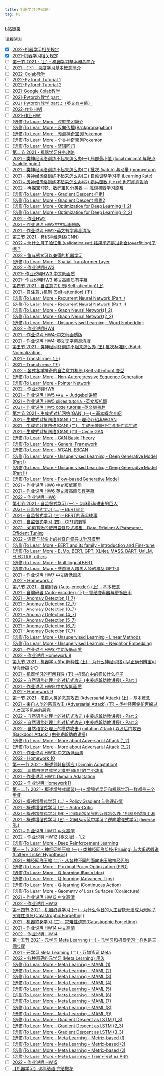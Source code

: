 ```yaml
---
title: 机器学习(李宏毅)
tag: ML
---
```


[b站链接](https://www.bilibili.com/video/BV1Wv411h7kN/?p=2&spm_id_from=pageDriver&vd_source=c486ded0b26b82075e9c932c97bc4fc1)

[课程资料](https://speech.ee.ntu.edu.tw/~hylee/ml/2022-spring.php)

- [x] [2022-机器学习相关规定](https://www.bilibili.com/video/BV1Wv411h7kN?p=1)
- [x] [2021-机器学习相关规定](https://www.bilibili.com/video/BV1Wv411h7kN?p=2)
- [ ] [第一节 2021 - (上) - 机器学习基本概念简介](https://www.bilibili.com/video/BV1Wv411h7kN?p=3)
- [ ] [2021 - (下) - 深度学习基本概念简介](https://www.bilibili.com/video/BV1Wv411h7kN?p=4)
- [ ] [2022-Colab教学](https://www.bilibili.com/video/BV1Wv411h7kN?p=5)
- [ ] [2022-PyTorch Tutorial 1](https://www.bilibili.com/video/BV1Wv411h7kN?p=6)
- [ ] [2022-PyTorch Tutorial 2](https://www.bilibili.com/video/BV1Wv411h7kN?p=7)
- [ ] [2021-Google Colab教学](https://www.bilibili.com/video/BV1Wv411h7kN?p=8)
- [ ] [2021-Pytorch 教学 part 1](https://www.bilibili.com/video/BV1Wv411h7kN?p=9)
- [ ] [2021-Pytorch 教学 part 2（英文有字幕）](https://www.bilibili.com/video/BV1Wv411h7kN?p=10)
- [ ] [2022-作业HW1](https://www.bilibili.com/video/BV1Wv411h7kN?p=11)
- [ ] [2021-作业HW1](https://www.bilibili.com/video/BV1Wv411h7kN?p=12)
- [ ] [(选修)To Learn More - 深度学习简介](https://www.bilibili.com/video/BV1Wv411h7kN?p=13)
- [ ] [(选修)To Learn More - 反向传播(Backpropagation)](https://www.bilibili.com/video/BV1Wv411h7kN?p=14)
- [ ] [(选修)To Learn More - 预测神奇宝贝Pokemon](https://www.bilibili.com/video/BV1Wv411h7kN?p=15)
- [ ] [(选修)To Learn More - 分类神奇宝贝Pokemon](https://www.bilibili.com/video/BV1Wv411h7kN?p=16)
- [ ] [(选修)To Learn More - 逻辑回归](https://www.bilibili.com/video/BV1Wv411h7kN?p=17)
- [ ] [第二节 2021 - 机器学习任务攻略](https://www.bilibili.com/video/BV1Wv411h7kN?p=18)
- [ ] [2021 - 类神经网络训练不起来怎么办(一) 局部最小值 (local minima) 与鞍点 (saddle point)](https://www.bilibili.com/video/BV1Wv411h7kN?p=19)
- [ ] [2021 - 类神经网络训练不起来怎么办(二) 批次 (batch) 与动量 (momentum)](https://www.bilibili.com/video/BV1Wv411h7kN?p=20)
- [ ] [2021 - 类神经网络训练不起来怎么办(三) 自动调整学习率 (Learning Rate)](https://www.bilibili.com/video/BV1Wv411h7kN?p=21)
- [ ] [2021 - 类神经网络训练不起来怎么办(四) 损失函数 (Loss) 也可能有影响](https://www.bilibili.com/video/BV1Wv411h7kN?p=22)
- [ ] [2022 - 再探宝可梦、数码宝贝分类器 — 浅谈机器学习原理](https://www.bilibili.com/video/BV1Wv411h7kN?p=23)
- [ ] [(选修)To Learn More - Gradient Descent 样例1](https://www.bilibili.com/video/BV1Wv411h7kN?p=24)
- [ ] [(选修)To Learn More - Gradient Descent 样例2](https://www.bilibili.com/video/BV1Wv411h7kN?p=25)
- [ ] [(选修)To Learn More - Optimization for Deep Learning (1_2)](https://www.bilibili.com/video/BV1Wv411h7kN?p=26)
- [ ] [(选修)To Learn More - Optimization for Deep Learning (2_2)](https://www.bilibili.com/video/BV1Wv411h7kN?p=27)
- [ ] [2022 - 作业HW2](https://www.bilibili.com/video/BV1Wv411h7kN?p=28)
- [ ] [2021 - 作业说明 HW2中文低画质版](https://www.bilibili.com/video/BV1Wv411h7kN?p=29)
- [ ] [2021 - 作业说明 HW2-英文有字幕高清版](https://www.bilibili.com/video/BV1Wv411h7kN?p=30)
- [ ] [第三节 2021 - 卷积神经网络(CNN)](https://www.bilibili.com/video/BV1Wv411h7kN?p=31)
- [ ] [2022 - 为什么用了验证集 (validation set) 结果却还是过拟合(overfitting)了呢？](https://www.bilibili.com/video/BV1Wv411h7kN?p=32)
- [ ] [2022 - 鱼与熊掌可以兼得的机器学习](https://www.bilibili.com/video/BV1Wv411h7kN?p=33)
- [ ] [(选修)To Learn More - Spatial Transformer Layer](https://www.bilibili.com/video/BV1Wv411h7kN?p=34)
- [ ] [2022 - 作业说明HW3](https://www.bilibili.com/video/BV1Wv411h7kN?p=35)
- [ ] [2021- 作业说明HW3 中文低画质](https://www.bilibili.com/video/BV1Wv411h7kN?p=36)
- [ ] [2021- 作业说明HW3 英文高画质有字幕](https://www.bilibili.com/video/BV1Wv411h7kN?p=37)
- [ ] [第四节 2021 - 自注意力机制(Self-attention)(上)](https://www.bilibili.com/video/BV1Wv411h7kN?p=38)
- [ ] [2021 - 自注意力机制 (Self-attention) (下)](https://www.bilibili.com/video/BV1Wv411h7kN?p=39)
- [ ] [(选修)To Learn More - Recurrent Neural Network (Part I)](https://www.bilibili.com/video/BV1Wv411h7kN?p=40)
- [ ] [(选修)To Learn More - Recurrent Neural Network (Part II)](https://www.bilibili.com/video/BV1Wv411h7kN?p=41)
- [ ] [(选修)To Learn More - Graph Neural Network(1_2)](https://www.bilibili.com/video/BV1Wv411h7kN?p=42)
- [ ] [(选修)To Learn More - Graph Neural Network(2_2)](https://www.bilibili.com/video/BV1Wv411h7kN?p=43)
- [ ] [(选修)To Learn More - Unsupervised Learning - Word Embedding](https://www.bilibili.com/video/BV1Wv411h7kN?p=44)
- [ ] [2022 - 作业说明HW4](https://www.bilibili.com/video/BV1Wv411h7kN?p=45)
- [ ] [2021 - 作业说明 HW4-中文低画质版](https://www.bilibili.com/video/BV1Wv411h7kN?p=46)
- [ ] [2021 - 作业说明 HW4-英文无字幕高清版](https://www.bilibili.com/video/BV1Wv411h7kN?p=47)
- [ ] [第五节 2021 - 类神经网络训练不起来怎么办 (五) 批次标准化 (Batch Normalization)](https://www.bilibili.com/video/BV1Wv411h7kN?p=48)
- [ ] [2021 - Transformer (上)](https://www.bilibili.com/video/BV1Wv411h7kN?p=49)
- [ ] [2021 - Transformer (下)](https://www.bilibili.com/video/BV1Wv411h7kN?p=50)
- [ ] [2022 - 各式各样神奇的自注意力机制 (Self-attention) 变型](https://www.bilibili.com/video/BV1Wv411h7kN?p=51)
- [ ] [(选修)To Learn More - Non-Autoregressive Sequence Generation](https://www.bilibili.com/video/BV1Wv411h7kN?p=52)
- [ ] [(选修)To Learn More - Pointer Network](https://www.bilibili.com/video/BV1Wv411h7kN?p=53)
- [ ] [2022 - 作业说明HW5](https://www.bilibili.com/video/BV1Wv411h7kN?p=54)
- [ ] [2021 - 作业说明 HW5 中文 + Judgeboi讲解](https://www.bilibili.com/video/BV1Wv411h7kN?p=55)
- [ ] [2021 - 作业说明 HW5 slides tutorial -英文版机翻](https://www.bilibili.com/video/BV1Wv411h7kN?p=56)
- [ ] [2021 - 作业说明 HW5 code tutorial -英文版机翻](https://www.bilibili.com/video/BV1Wv411h7kN?p=57)
- [ ] [第六节 2021 - 生成式对抗网络(GAN) (一) – 基本概念介紹](https://www.bilibili.com/video/BV1Wv411h7kN?p=58)
- [ ] [2021 - 生成式对抗网络(GAN) (二) – 理论介绍与WGAN](https://www.bilibili.com/video/BV1Wv411h7kN?p=59)
- [ ] [2021 - 生成式对抗网络(GAN) (三) – 生成器效能评估与条件式生成](https://www.bilibili.com/video/BV1Wv411h7kN?p=60)
- [ ] [2021 - 生成式对抗网络(GAN) (四) – Cycle GAN](https://www.bilibili.com/video/BV1Wv411h7kN?p=61)
- [ ] [(选修)To Learn More - GAN Basic Theory](https://www.bilibili.com/video/BV1Wv411h7kN?p=62)
- [ ] [(选修)To Learn More - General Framework](https://www.bilibili.com/video/BV1Wv411h7kN?p=63)
- [ ] [(选修)To Learn More - WGAN, EBGAN](https://www.bilibili.com/video/BV1Wv411h7kN?p=64)
- [ ] [(选修)To Learn More - Unsupervised Learning - Deep Generative Model (Part I)](https://www.bilibili.com/video/BV1Wv411h7kN?p=65)
- [ ] [(选修)To Learn More - Unsupervised Learning - Deep Generative Model (Part II)](https://www.bilibili.com/video/BV1Wv411h7kN?p=66)
- [ ] [(选修)To Learn More - Flow-based  Generative Model](https://www.bilibili.com/video/BV1Wv411h7kN?p=67)
- [ ] [2021 - 作业说明 HW6 中文版低画质](https://www.bilibili.com/video/BV1Wv411h7kN?p=68)
- [ ] [2021 - 作业说明 HW6 英文版高画质有字幕](https://www.bilibili.com/video/BV1Wv411h7kN?p=69)
- [ ] [2022 - 作业说明 HW6](https://www.bilibili.com/video/BV1Wv411h7kN?p=70)
- [ ] [第七节 2021 - 自监督式学习  (一) – 芝麻街与进击的巨人](https://www.bilibili.com/video/BV1Wv411h7kN?p=71)
- [ ] [2021 - 自监督式学习 (二) – BERT简介](https://www.bilibili.com/video/BV1Wv411h7kN?p=72)
- [ ] [2021 - 自监督式学习 (三) –  BERT的奇闻轶事](https://www.bilibili.com/video/BV1Wv411h7kN?p=73)
- [ ] [2021 - 自监督式学习 (四) – GPT的野望](https://www.bilibili.com/video/BV1Wv411h7kN?p=74)
- [ ] [2022 - 如何有效的使用自督导式模型 - Data-Efficient & Parameter-Efficient Tuning](https://www.bilibili.com/video/BV1Wv411h7kN?p=75)
- [ ] [2022 - 语音与影像上的神奇自督导式学习模型](https://www.bilibili.com/video/BV1Wv411h7kN?p=76)
- [ ] [(选修)To Learn More - BERT and its family - Introduction and Fine-tune](https://www.bilibili.com/video/BV1Wv411h7kN?p=77)
- [ ] [(选修)To Learn More - ELMo, BERT, GPT, XLNet, MASS, BART, UniLM, ELECTRA, others](https://www.bilibili.com/video/BV1Wv411h7kN?p=78)
- [ ] [(选修)To Learn More - Multilingual BERT](https://www.bilibili.com/video/BV1Wv411h7kN?p=79)
- [ ] [(选修)To Learn More - 來自獵人暗黑大陸的模型 GPT-3](https://www.bilibili.com/video/BV1Wv411h7kN?p=80)
- [ ] [2021 - 作业说明 HW7 中文版低画质](https://www.bilibili.com/video/BV1Wv411h7kN?p=81)
- [ ] [2022 - Homework 7](https://www.bilibili.com/video/BV1Wv411h7kN?p=82)
- [ ] [第八节 2021 - 自编码器 (Auto-encoder) (上) – 基本概念](https://www.bilibili.com/video/BV1Wv411h7kN?p=83)
- [ ] [2021 - 自编码器 (Auto-encoder) (下) – 领结变声器与更多应用](https://www.bilibili.com/video/BV1Wv411h7kN?p=84)
- [ ] [2021 - Anomaly Detection (1_7)](https://www.bilibili.com/video/BV1Wv411h7kN?p=85)
- [ ] [2021 - Anomaly Detection (2_7)](https://www.bilibili.com/video/BV1Wv411h7kN?p=86)
- [ ] [2021 - Anomaly Detection (3_7)](https://www.bilibili.com/video/BV1Wv411h7kN?p=87)
- [ ] [2021 - Anomaly Detection (4_7)](https://www.bilibili.com/video/BV1Wv411h7kN?p=88)
- [ ] [2021 - Anomaly Detection (5_7)](https://www.bilibili.com/video/BV1Wv411h7kN?p=89)
- [ ] [2021 - Anomaly Detection (6_7)](https://www.bilibili.com/video/BV1Wv411h7kN?p=90)
- [ ] [2021 - Anomaly Detection (7_7)](https://www.bilibili.com/video/BV1Wv411h7kN?p=91)
- [ ] [(选修)To Learn More - Unsupervised Learning - Linear Methods](https://www.bilibili.com/video/BV1Wv411h7kN?p=92)
- [ ] [(选修)To Learn More - Unsupervised Learning - Neighbor Embedding](https://www.bilibili.com/video/BV1Wv411h7kN?p=93)
- [ ] [2021 - 作业说明 HW8 中文版低画质](https://www.bilibili.com/video/BV1Wv411h7kN?p=94)
- [ ] [2022 - 作业说明 Homework 8](https://www.bilibili.com/video/BV1Wv411h7kN?p=95)
- [ ] [第九节 2021 - 机器学习的可解释性 (上) – 为什么神经网络可以正确分辨宝可梦和数码宝贝](https://www.bilibili.com/video/BV1Wv411h7kN?p=96)
- [ ] [2021 - 机器学习的可解释性  (下) –机器心中的猫长什么样子](https://www.bilibili.com/video/BV1Wv411h7kN?p=97)
- [ ] [2022 - 自然语言处理上的对抗式攻击 (由姜成翰助教讲授) - Part 1](https://www.bilibili.com/video/BV1Wv411h7kN?p=98)
- [ ] [2021 - 作业说明 HW9 中文版低画质](https://www.bilibili.com/video/BV1Wv411h7kN?p=99)
- [ ] [2022 - Homework 9](https://www.bilibili.com/video/BV1Wv411h7kN?p=100)
- [ ] [第十节 2021 - 来自人类的恶意攻击 (Adversarial Attack) (上) – 基本概念](https://www.bilibili.com/video/BV1Wv411h7kN?p=101)
- [ ] [2021 - 来自人类的恶意攻击 (Adversarial Attack) (下) – 类神经网络能否躲过人类深不见底的恶意](https://www.bilibili.com/video/BV1Wv411h7kN?p=102)
- [ ] [2022 - 自然语言处理上的对抗式攻击 (由姜成翰助教讲授) - Part 2](https://www.bilibili.com/video/BV1Wv411h7kN?p=103)
- [ ] [2022 - 自然语言处理上的对抗式攻击 (由姜成翰助教讲授) - Part 3](https://www.bilibili.com/video/BV1Wv411h7kN?p=104)
- [ ] [2022 - 自然语言处理上的模仿攻击 (Imitation Attack) 以及后门攻击 (Backdoor Attack)  (由姜成翰助教讲授)](https://www.bilibili.com/video/BV1Wv411h7kN?p=105)
- [ ] [(选修)To Learn More - More about Adversarial Attack (1_2)](https://www.bilibili.com/video/BV1Wv411h7kN?p=106)
- [ ] [(选修)To Learn More - More about Adversarial Attack (2_2)](https://www.bilibili.com/video/BV1Wv411h7kN?p=107)
- [ ] [2021 - 作业说明 HW10 中文版低画质](https://www.bilibili.com/video/BV1Wv411h7kN?p=108)
- [ ] [2022 - Homework 10](https://www.bilibili.com/video/BV1Wv411h7kN?p=109)
- [ ] [第十一节 2021 - 概述领域自适应 (Domain Adaptation)](https://www.bilibili.com/video/BV1Wv411h7kN?p=110)
- [ ] [2022 - 恶搞自督导式学习模型 BERT的三个故事](https://www.bilibili.com/video/BV1Wv411h7kN?p=111)
- [ ] [2021 - 作业说明 HW11 Domain Adaptation](https://www.bilibili.com/video/BV1Wv411h7kN?p=112)
- [ ] [2022 - 作业说明 Homework11](https://www.bilibili.com/video/BV1Wv411h7kN?p=113)
- [ ] [第十二节 2021 - 概述增強式學習(一) – 增强式学习和机器学习一样都是三个步骤](https://www.bilibili.com/video/BV1Wv411h7kN?p=114)
- [ ] [2021 - 概述增强式学习 (二) – Policy Gradient 与修课心情](https://www.bilibili.com/video/BV1Wv411h7kN?p=115)
- [ ] [2021 - 概述增强式学习 (三) – Actor-Critic](https://www.bilibili.com/video/BV1Wv411h7kN?p=116)
- [ ] [2021 - 概述增强式学习 (四) – 回馈非常罕見的時候怎么办？机器的望梅止渴](https://www.bilibili.com/video/BV1Wv411h7kN?p=117)
- [ ] [2021 - 概述增强式学习 (五) – 如何从示范中学习？逆向增強式学习 (Inverse RL)](https://www.bilibili.com/video/BV1Wv411h7kN?p=118)
- [ ] [2021 - 作业说明 HW12 中文高清](https://www.bilibili.com/video/BV1Wv411h7kN?p=119)
- [ ] [2022 - 作业说明 HW12 (英文版) - 1_2](https://www.bilibili.com/video/BV1Wv411h7kN?p=120)
- [ ] [(选修)To Learn More - Deep Reinforcement Learning](https://www.bilibili.com/video/BV1Wv411h7kN?p=121)
- [ ] [第十三节 2021 - 神经网络压缩 (一) - 类神经网络剪枝(Pruning) 与大乐透假说(Lottery Ticket Hypothesis)](https://www.bilibili.com/video/BV1Wv411h7kN?p=122)
- [ ] [2021 - 神经网络压缩 (二) - 从各种不同的面向來压缩神经网络](https://www.bilibili.com/video/BV1Wv411h7kN?p=123)
- [ ] [(选修)To Learn More - Proximal Policy Optimization (PPO)](https://www.bilibili.com/video/BV1Wv411h7kN?p=124)
- [ ] [(选修)To Learn More - Q-learning (Basic Idea)](https://www.bilibili.com/video/BV1Wv411h7kN?p=125)
- [ ] [(选修)To Learn More - Q-learning (Advanced Tips)](https://www.bilibili.com/video/BV1Wv411h7kN?p=126)
- [ ] [(选修)To Learn More - Q-learning (Continuous Action)](https://www.bilibili.com/video/BV1Wv411h7kN?p=127)
- [ ] [(选修)To Learn More - Geometry of Loss Surfaces (Conjecture)](https://www.bilibili.com/video/BV1Wv411h7kN?p=128)
- [ ] [2021 - 作业说明 HW13 中文高清](https://www.bilibili.com/video/BV1Wv411h7kN?p=129)
- [ ] [2022 - 作业说明 HW13](https://www.bilibili.com/video/BV1Wv411h7kN?p=130)
- [ ] [第十四节 2021 - 机器终身学习  (一) - 为什么今日的人工智能无法成为天网？灾难性遗忘(Catastrophic Forgetting)](https://www.bilibili.com/video/BV1Wv411h7kN?p=131)
- [ ] [2021 - 机器終身学习  (二) - 灾难性遗忘(Catastrophic Forgetting)](https://www.bilibili.com/video/BV1Wv411h7kN?p=132)
- [ ] [2021 - 作业说明 HW14 中文高清](https://www.bilibili.com/video/BV1Wv411h7kN?p=133)
- [ ] [2022 - 作业说明 HW14](https://www.bilibili.com/video/BV1Wv411h7kN?p=134)
- [ ] [第十五节 2021 - 元学习 Meta Learning (一) - 元学习和机器学习一样也是三個步骤](https://www.bilibili.com/video/BV1Wv411h7kN?p=135)
- [ ] [2021 - 元学习 Meta Learning (二) - 万物皆可 Meta](https://www.bilibili.com/video/BV1Wv411h7kN?p=136)
- [ ] [2022 - 各种奇葩的元学习 (Meta Learning) 用法](https://www.bilibili.com/video/BV1Wv411h7kN?p=137)
- [ ] [(选修)To Learn More - Meta Learning – MAML (1)](https://www.bilibili.com/video/BV1Wv411h7kN?p=138)
- [ ] [(选修)To Learn More - Meta Learning – MAML (2)](https://www.bilibili.com/video/BV1Wv411h7kN?p=139)
- [ ] [(选修)To Learn More - Meta Learning – MAML (3)](https://www.bilibili.com/video/BV1Wv411h7kN?p=140)
- [ ] [(选修)To Learn More - Meta Learning – MAML (4)](https://www.bilibili.com/video/BV1Wv411h7kN?p=141)
- [ ] [(选修)To Learn More - Meta Learning – MAML (5)](https://www.bilibili.com/video/BV1Wv411h7kN?p=142)
- [ ] [(选修)To Learn More - Meta Learning – MAML (6)](https://www.bilibili.com/video/BV1Wv411h7kN?p=143)
- [ ] [(选修)To Learn More - Meta Learning – MAML (7)](https://www.bilibili.com/video/BV1Wv411h7kN?p=144)
- [ ] [(选修)To Learn More - Meta Learning – MAML (8)](https://www.bilibili.com/video/BV1Wv411h7kN?p=145)
- [ ] [(选修)To Learn More - Meta Learning – MAML (9)](https://www.bilibili.com/video/BV1Wv411h7kN?p=146)
- [ ] [(选修)To Learn More - Gradient Descent as LSTM (1_3)](https://www.bilibili.com/video/BV1Wv411h7kN?p=147)
- [ ] [(选修)To Learn More - Gradient Descent as LSTM (2_3)](https://www.bilibili.com/video/BV1Wv411h7kN?p=148)
- [ ] [(选修)To Learn More - Gradient Descent as LSTM (3_3)](https://www.bilibili.com/video/BV1Wv411h7kN?p=149)
- [ ] [(选修)To Learn More - Meta Learning – Metric-based (1)](https://www.bilibili.com/video/BV1Wv411h7kN?p=150)
- [ ] [(选修)To Learn More - Meta Learning – Metric-based (2)](https://www.bilibili.com/video/BV1Wv411h7kN?p=151)
- [ ] [(选修)To Learn More - Meta Learning – Metric-based (3)](https://www.bilibili.com/video/BV1Wv411h7kN?p=152)
- [ ] [(选修)To Learn More - Meta Learning - Train+Test as RNN](https://www.bilibili.com/video/BV1Wv411h7kN?p=153)
- [ ] [2022 - 作业说明 HW15](https://www.bilibili.com/video/BV1Wv411h7kN?p=154)
- [ ] [【机器学习】课程结语 完结撒花](https://www.bilibili.com/video/BV1Wv411h7kN?p=155)